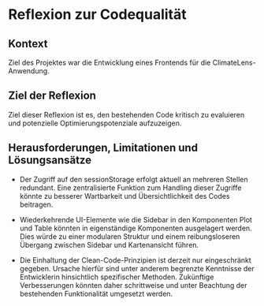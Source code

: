 # Reflexion zur Codequalität

## Kontext

Ziel des Projektes war die Entwicklung eines Frontends für die ClimateLens-Anwendung.

## Ziel der Reflexion

Ziel dieser Reflexion ist es, den bestehenden Code kritisch zu evaluieren und potenzielle Optimierungspotenziale aufzuzeigen.

## Herausforderungen, Limitationen und Lösungsansätze

- Der Zugriff auf den sessionStorage erfolgt aktuell an mehreren Stellen redundant. Eine zentralisierte Funktion zum Handling dieser Zugriffe könnte zu besserer Wartbarkeit und Übersichtlichkeit des Codes beitragen.

- Wiederkehrende UI-Elemente wie die Sidebar in den Komponenten Plot und Table könnten in eigenständige Komponenten ausgelagert werden. Dies würde zu einer modularen Struktur und einem reibungsloseren Übergang zwischen Sidebar und Kartenansicht führen.

- Die Einhaltung der Clean-Code-Prinzipien ist derzeit nur eingeschränkt gegeben. Ursache hierfür sind unter anderem begrenzte Kenntnisse der Entwicklerin hinsichtlich spezifischer Methoden. Zukünftige Verbesserungen könnten daher schrittweise und unter Beachtung der bestehenden Funktionalität umgesetzt werden.
